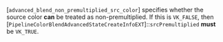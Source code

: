 [`advanced_blend_non_premultiplied_src_color`] specifies whether the source
color  **can**  be treated as non-premultiplied.
If this is `VK_FALSE`, then
[`PipelineColorBlendAdvancedStateCreateInfoEXT`]::`srcPremultiplied` **must**  be `VK_TRUE`.
